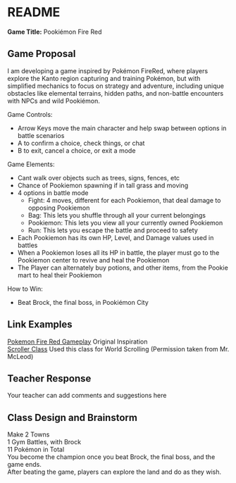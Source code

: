 # README #
**Game Title:** Pookiémon Fire Red

## Game Proposal ##

I am developing a game inspired by Pokémon FireRed, where players explore the Kanto region capturing and
training Pokémon, but with simplified mechanics to focus on strategy and adventure, including unique obstacles
like elemental terrains, hidden paths, and non-battle encounters with NPCs and wild Pookiémon.

Game Controls:

+ Arrow Keys move the main character and help swap between options in battle scenarios
+ A to confirm a choice, check things, or chat
+ B to exit, cancel a choice, or exit a mode

Game Elements:

+ Cant walk over objects such as trees, signs, fences, etc
+ Chance of Pookiemon spawning if in tall grass and moving
+ 4 options in battle mode
	+ Fight: 4 moves, different for each Pookiemon, that deal damage to opposing Pookiemon
	+ Bag: This lets you shuffle through all your current belongings
 	+ Pookiemon: This lets you view all your currently owned Pookiemon
  	+ Run: This lets you escape the battle and proceed to safety
+ Each Pookiemon has its own HP, Level, and Damage values used in battles
+ When a Pookiemon loses all its HP in battle, the player must go to the Pookiemon center to revive and heal the Pookiemon
+ The Player can alternately buy potions, and other items, from the Pookie mart to heal their Pookiemon

How to Win:

+ Beat Brock, the final boss, in Pookiémon City

## Link Examples ##
[Pokemon Fire Red Gameplay](https://www.youtube.com/watch?v=2l4FGPkDwss) Original Inspiration <br/>
[Scroller Class](http://www.greenfoot.org/topics/57567/0#post_111359) Used this class for World Scrolling (Permission taken from Mr. McLeod)

## Teacher Response ##

Your teacher can add comments and suggestions here

## Class Design and Brainstorm ##
Make 2 Towns <br/>
1 Gym Battles, with Brock <br/>
11 Pokémon in Total <br/>
You become the champion once you beat Brock, the final boss, and the game ends. <br/>
After beating the game, players can explore the land and do as they wish. <br/>
